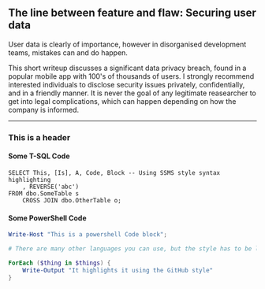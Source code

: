 ## The line between feature and flaw: Securing user data

User data is clearly of importance, however in disorganised development teams, mistakes can and do happen.

This short writeup discusses a significant data privacy breach, found in a popular mobile app with 100's of thousands of users.
I strongly recommend interested individuals to disclose security issues privately, confidentially, and in a friendly manner.
It is never the goal of any legitimate reasearcher to get into legal complications, which can happen depending on how the company is informed.

---

### This is a header

#### Some T-SQL Code

```tsql
SELECT This, [Is], A, Code, Block -- Using SSMS style syntax highlighting
    , REVERSE('abc')
FROM dbo.SomeTable s
    CROSS JOIN dbo.OtherTable o;
```

#### Some PowerShell Code

```powershell
Write-Host "This is a powershell Code block";

# There are many other languages you can use, but the style has to be loaded first

ForEach ($thing in $things) {
    Write-Output "It highlights it using the GitHub style"
}
```
